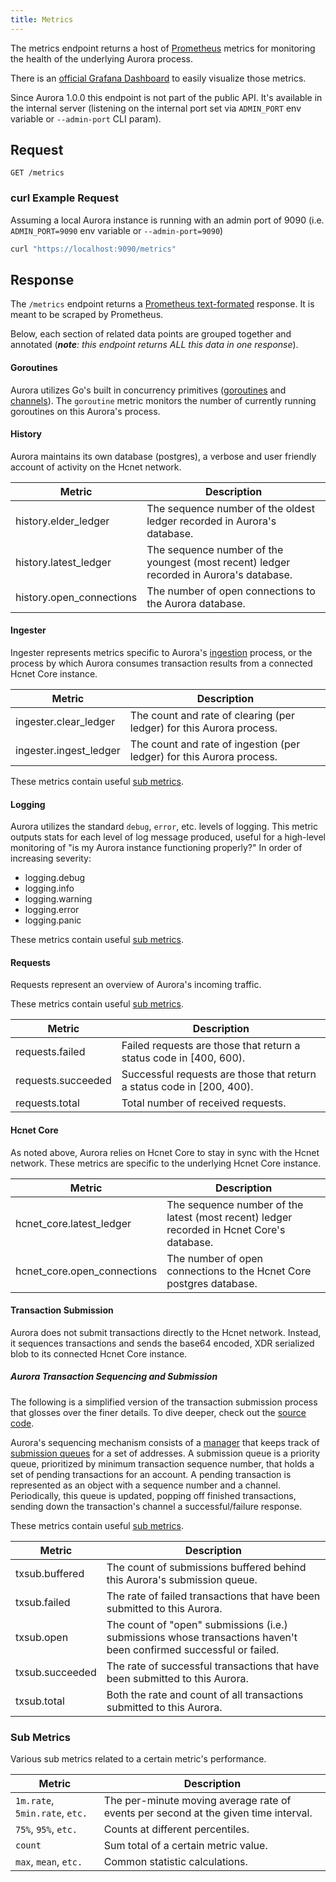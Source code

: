 ```yaml
---
title: Metrics
---
```


The metrics endpoint returns a host of [Prometheus](https://prometheus.io/) metrics for monitoring the health of the underlying Aurora process.

There is an [official Grafana Dashboard](https://grafana.com/grafana/dashboards/13793) to easily visualize those metrics.

Since Aurora 1.0.0 this endpoint is not part of the public API. It's available in the internal server (listening on the internal port set via `ADMIN_PORT` env variable or `--admin-port` CLI param).

## Request

```
GET /metrics
```

### curl Example Request

Assuming a local Aurora instance is running with an admin port of 9090 (i.e. `ADMIN_PORT=9090` env variable or `--admin-port=9090`)

```sh
curl "https://localhost:9090/metrics"
```


## Response

The `/metrics` endpoint returns a [Prometheus text-formated](https://prometheus.io/docs/instrumenting/exposition_formats/#text-based-format) response. It is meant to be scraped by Prometheus.

Below, each section of related data points are grouped together and annotated (***note**: this endpoint returns ALL this data in one response*).


#### Goroutines

Aurora utilizes Go's built in concurrency primitives ([goroutines](https://gobyexample.com/goroutines) and [channels](https://gobyexample.com/channels)). The `goroutine` metric monitors the number of currently running goroutines on this Aurora's process.


#### History

Aurora maintains its own database (postgres), a verbose and user friendly account of activity on the Hcnet network.

|    Metric     |  Description                                                                                                                               |
| ---------------- |  ------------------------------------------------------------------------------------------------------------------------------ |
| history.elder_ledger     | The sequence number of the oldest ledger recorded in Aurora's database. |
| history.latest_ledger    | The sequence number of the youngest (most recent) ledger recorded in Aurora's database.  |
| history.open_connections | The number of open connections to the Aurora database. |


#### Ingester

Ingester represents metrics specific to Aurora's [ingestion](https://github.com/HashCash-Consultants/go/blob/master/services/aurora/internal/docs/reference/admin.md#ingesting-hcnet-core-data) process, or the process by which Aurora consumes transaction results from a connected Hcnet Core instance.

|    Metric     |  Description                                                                                                                               |
| ---------------- |  ------------------------------------------------------------------------------------------------------------------------------ |
| ingester.clear_ledger |  The count and rate of clearing (per ledger) for this Aurora process.  |
| ingester.ingest_ledger | The count and rate of ingestion (per ledger)  for this Aurora process. |

These metrics contain useful [sub metrics](#sub-metrics).


#### Logging

Aurora utilizes the standard `debug`, `error`, etc. levels of logging. This metric outputs stats for each level of log message produced, useful for a high-level monitoring of "is my Aurora instance functioning properly?" In order of increasing severity:

* logging.debug
* logging.info
* logging.warning
* logging.error
* logging.panic

These metrics contain useful [sub metrics](#sub-metrics).

#### Requests

Requests represent an overview of Aurora's incoming traffic.

These metrics contain useful [sub metrics](#sub-metrics).

|    Metric     |  Description                                                                                                                               |
| ---------------- |  ------------------------------------------------------------------------------------------------------------------------------ |
| requests.failed | Failed requests are those that return a status code in [400, 600). |
| requests.succeeded | Successful requests are those that return a status code in [200, 400). |
| requests.total | Total number of received requests.  |

#### Hcnet Core
As noted above, Aurora relies on Hcnet Core to stay in sync with the Hcnet network. These metrics are specific to the underlying Hcnet Core instance.

|    Metric     |  Description                                                                                                                               |
| ---------------- |  ------------------------------------------------------------------------------------------------------------------------------ |
| hcnet_core.latest_ledger    | The sequence number of the latest (most recent) ledger recorded in Hcnet Core's database.  |
| hcnet_core.open_connections | The number of open connections to the Hcnet Core postgres database.  |

#### Transaction Submission

Aurora does not submit transactions directly to the Hcnet network. Instead, it sequences transactions and sends the base64 encoded, XDR serialized blob to its connected Hcnet Core instance. 

##### Aurora Transaction Sequencing and Submission

The following is a simplified version of the transaction submission process that glosses over the finer details. To dive deeper, check out the [source code](https://github.com/HashCash-Consultants/go/tree/master/services/aurora/internal/txsub).

Aurora's sequencing mechanism consists of a [manager](https://github.com/HashCash-Consultants/go/blob/master/services/aurora/internal/txsub/sequence/manager.go) that keeps track of [submission queues](https://github.com/HashCash-Consultants/go/blob/master/services/aurora/internal/txsub/sequence/queue.go) for a set of addresses. A submission queue is a  priority queue, prioritized by minimum transaction sequence number, that holds a set of pending transactions for an account. A pending transaction is represented as an object with a sequence number and a channel. Periodically, this queue is updated, popping off finished transactions, sending down the transaction's channel a successful/failure response.

These metrics contain useful [sub metrics](#sub-metrics).


|    Metric     |  Description                                                                                                                               |
| ---------------- |  ------------------------------------------------------------------------------------------------------------------------------ |
| txsub.buffered | The count of submissions buffered behind this Aurora's submission queue.  |
| txsub.failed | The rate of failed transactions that have been submitted to this Aurora.  |
| txsub.open | The count of "open" submissions (i.e.) submissions whose transactions haven't been confirmed successful or failed.  |
| txsub.succeeded | The rate of successful transactions that have been submitted to this Aurora.  |
| txsub.total | Both the rate and count of all transactions submitted to this Aurora. |

### Sub Metrics
Various sub metrics related to a certain metric's performance.

|    Metric     |  Description                                                                                                                               |
| ---------------- |  ------------------------------------------------------------------------------------------------------------------------------ |
| `1m.rate`, `5min.rate`, `etc.` | The per-minute moving average rate of events per second at the given time interval.  |
| `75%`, `95%`, `etc.` | Counts at different percentiles.  |
| `count` | Sum total of a certain metric value.  |
| `max`, `mean`, `etc.` |  Common statistic calculations. |





